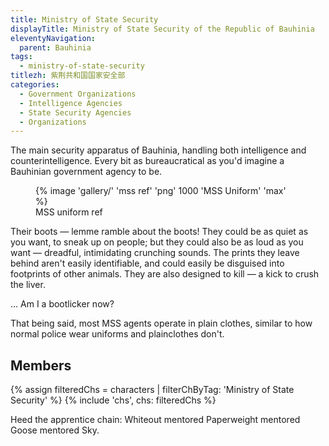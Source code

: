 ```yaml
---
title: Ministry of State Security
displayTitle: Ministry of State Security of the Republic of Bauhinia
eleventyNavigation:
  parent: Bauhinia
tags:
  - ministry-of-state-security
titlezh: 紫荆共和国国家安全部
categories:
  - Government Organizations
  - Intelligence Agencies
  - State Security Agencies
  - Organizations
---
```


The main security apparatus of Bauhinia, handling both intelligence and counterintelligence. Every bit as bureaucratical as you'd imagine a Bauhinian government agency to be.

<figure>
  {% image 'gallery/' 'mss ref' 'png' 1000 'MSS Uniform' 'max' %}
  <figcaption>MSS uniform ref</figcaption>
</figure>

Their boots — lemme ramble about the boots! They could be as quiet as you want, to sneak up on people; but they could also be as loud as you want — dreadful, intimidating crunching sounds. The prints they leave behind aren't easily identifiable, and could easily be disguised into footprints of other animals. They are also designed to kill — a kick to crush the liver.

… Am I a bootlicker now?

That being said, most MSS agents operate in plain clothes, similar to how normal police wear uniforms and plainclothes don't.

## Members

<link rel="stylesheet" href="/css/characterspage.css">
{% assign filteredChs = characters | filterChByTag: 'Ministry of State Security' %}
{% include 'chs', chs: filteredChs %}

Heed the apprentice chain: Whiteout mentored Paperweight mentored Goose mentored Sky.
